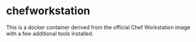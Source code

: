 # chefworkstation

This is a docker container derived from the official Chef Workstation image
with a few additional tools installed.
